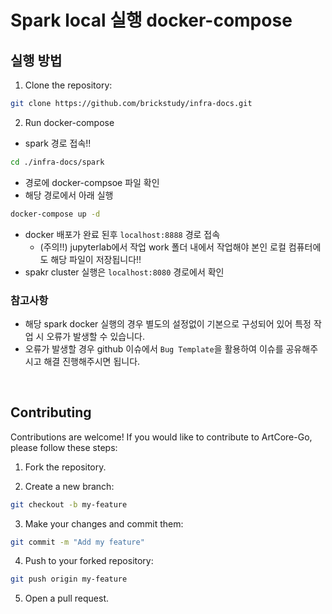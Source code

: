 # Spark local 실행 docker-compose

## 실행 방법


1. Clone the repository:

```sh
git clone https://github.com/brickstudy/infra-docs.git
```

2. Run docker-compose

- spark 경로 접속!!

```sh
cd ./infra-docs/spark
```


- 경로에 docker-compsoe 파일 확인
- 해당 경로에서 아래 실행

```sh
docker-compose up -d
```

- docker 배포가 완료 된후 `localhost:8888` 경로 접속
    - (주의!!) jupyterlab에서 작업 work 폴더 내에서 작업해야 본인 로컬 컴퓨터에도 해당 파일이 저장됩니다!!
- spakr cluster 실행은 `localhost:8080` 경로에서 확인

### 참고사항

- 해당 spark docker 실행의 경우 별도의 설정없이 기본으로 구성되어 있어 특정 작업 시 오류가 발생할 수 있습니다.
- 오류가 발생할 경우 github 이슈에서 `Bug Template`을 활용하여 이슈를 공유해주시고 해결 진행해주시면 됩니다.



<br>


## Contributing

Contributions are welcome! If you would like to contribute to ArtCore-Go, please follow these steps:

1. Fork the repository.

2. Create a new branch:

```sh
git checkout -b my-feature
```


3. Make your changes and commit them:

```sh
git commit -m "Add my feature"
```

4. Push to your forked repository:

```sh
git push origin my-feature
```

5. Open a pull request. 

<br>

